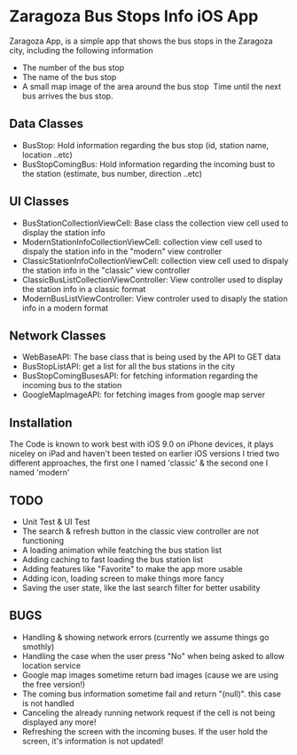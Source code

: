 # Zaragoza Bus Stops Info iOS App

Zaragoza App, is a simple app that shows the bus stops in the Zaragoza city, including the following information
- The number of the bus stop
- The name of the bus stop
- A small map image of the area around the bus stop ­ Time until the next bus arrives the bus stop.

## Data Classes

- BusStop: Hold information regarding the bus stop (id, station name, location ..etc)
- BusStopComingBus: Hold information regarding the incoming bust to the station (estimate, bus number, direction ..etc)

## UI Classes

- BusStationCollectionViewCell: Base class the collection view cell used to display the station info
- ModernStationInfoCollectionViewCell: collection view cell used to dispaly the station info in the "modern" view controller
- ClassicStationInfoCollectionViewCell: collection view cell used to dispaly the station info in the "classic" view controller
- ClassicBusListCollectionViewController: View controller used to display the station info in a classic format
- ModernBusListViewController: View controler used to disaply the station info in a modern format

## Network Classes
- WebBaseAPI: The base class that is being used by the API to GET data
- BusStopListAPI: get a list for all the bus stations in the city
- BusStopComingBusesAPI: for fetching information regarding the incoming bus to the station
- GoogleMapImageAPI: for fetching images from google map server

## Installation

The Code is known to work best with iOS 9.0 on iPhone devices, it plays niceley on iPad and haven't been tested on earlier iOS versions
I tried two different approaches, the first one I named 'classic' & the second one I named 'modern'

## TODO
- Unit Test & UI Test
- The search & refresh button in the classic view controller are not functioning
- A loading animation while featching the bus station list
- Adding caching to fast loading the bus station list
- Adding features like "Favorite" to make the app more usable
- Adding icon, loading screen to make things more fancy
- Saving the user state, like the last search filter for better usability

## BUGS
- Handling & showing network errors (currently we assume things go smothly)
- Handling the case when the user press "No" when being asked to allow location service
- Google map images sometime return bad images (cause we are using the free version!)
- The coming bus information sometime fail and return "(null)". this case is not handled
- Canceling the already running network request if the cell is not being displayed any more!
- Refreshing the screen with the incoming buses. If the user hold the screen, it's information is not updated!



